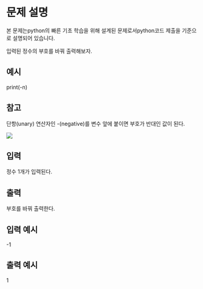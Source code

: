 # 문제 설명

본 문제는python의 빠른 기초 학습을 위해 설계된 문제로서python코드 제출을 기준으로 설명되어 있습니다.

입력된 정수의 부호를 바꿔 출력해보자.

## 예시

print(-n)

## 참고

단항(unary) 연산자인 -(negative)를 변수 앞에 붙이면 부호가 반대인 값이 된다.

<img src="https://codeup.kr/upload/pimg6197_1.png">

## 입력

정수 1개가 입력된다.

## 출력

부호를 바꿔 출력한다.

## 입력 예시

-1

## 출력 예시

1
